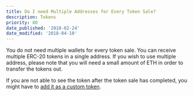 ```yaml
---
title: Do I need Multiple Addresses for Every Token Sale?
description: Tokens
priority: 80
date_published: '2018-02-24'
date_modified: '2018-04-10'
---
```


You do not need multiple wallets for every token sale. You can receive multiple ERC-20 tokens in a single address. If you wish to use multiple address, please note that you will need a small amount of ETH in order to transfer the tokens out.

If you are not able to see the token after the token sale has completed, you might have to [add it as a custom token](https://support.mycrypto.com/tokens/adding-new-token-and-sending-custom-tokens.html).
